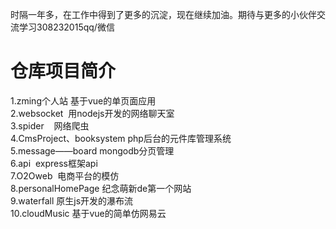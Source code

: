 时隔一年多，在工作中得到了更多的沉淀，现在继续加油。期待与更多的小伙伴交流学习308232015qq/微信

# 仓库项目简介
1.zming个人站 基于vue的单页面应用<br>
2.websocket  用nodejs开发的网络聊天室<br>
3.spider    网络爬虫<br>
4.CmsProject、booksystem  php后台的元件库管理系统<br>
5.message——board  mongodb分页管理<br>
6.api  express框架api<br>
7.O2Oweb  电商平台的模仿<br>
8.personalHomePage 纪念萌新de第一个网站 <br>
9.waterfall 原生js开发的瀑布流<br>
10.cloudMusic 基于vue的简单仿网易云

